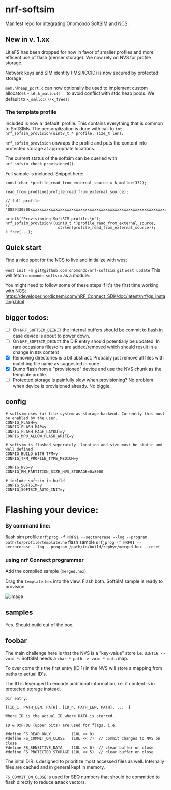 
# nrf-softsim

Manifest repo for integrating Onomondo SoftSIM and NCS.

## New in v. 1.xx
LitleFS has been dropped for now in favor of smaller profiles and more efficent use of flash (denser storage). We now rely on NVS for profile storage. 

Network keys and SIM identity (IMSI/ICCID) is now secured by protected storage 

`mem.h`/`heap_port.c` can now optionally be used to implement custom allocators - i.e. `k_malloc()  ` to avoid conflict with stdc heap pools. We default to `k_malloc()/k_free()`

### The template profile
Included is now a 'default' profile. This contains everything that is common to SoftSIMs. The personalization is done with call to `int nrf_sofsim_provision(uint8_t * profile, size_t len);`

`nrf_sofsim_provision` unwraps the profile and puts the content into protected storage at appropriate locations. 

The current status of the softsim can be queried with `nrf_sofsim_check_provisioned()`. 

Full sample is included. Snippet here: 

``` 
const char *profile_read_from_external_source = k_malloc(332);
  
read_from_prodline(profile_read_from_external_source);
  
// full profile
// "0829430500xxxxxxxxxxxxxxxxxxxxxxxxxxxxxxxxxxxxxxxxxxxxxxxxxxxxxxxxxxxxxxxxxxxxxxxxxxxxxxxxxxxxxxxxxxxxxxxxxxxxxxxxxxxxxxxxxxxxxxxxxxxxxxxxxxxxxxxxxxxxxxxxxxxxxxxxxxxxxxxxxxxxxxxxxxxxxxxxxxxxxxxxxxxxxxxxxxxxxxxxxxxxxxxxxxxxxxxxxxxxxxxxxxxxxxxxxxxxxxxxxxxxxxxxxxxxxxxxxxxxxxxxxxxxxxxxxxxxxxxxxxxxxxxxxxxxxxxxxxxxxxxxxxxxxxxxxxxxxxxxxxxxxxxxxxxxxxxxxxxxxx30040434724";

printk("Provisioning SoftSIM profile.\n");
nrf_sofsim_provision((uint8_t *)profile_read_from_external_source,
                       strlen(profile_read_from_external_source));
k_free(...);
```

 ## Quick start
 Find a nice spot for the NCS to live and initialize with west

`west init -m git@github.com:onomondo/nrf-softsim.git`
`west update`
This will fetch `onomondo-softsim` as a module. 

You might need to follow some of these steps if it's the first time working with NCS: https://developer.nordicsemi.com/nRF_Connect_SDK/doc/latest/nrf/gs_installing.html


## bigger todos:
- [ ] On `NRF_SOFTSIM_DEINIT` the internal buffers should be commit to flash in case device is about to power down. 
- [ ] On `NRF_SOFTSIM_DEINIT` the DIR entry should potentially be updated. In rare occasions  files/dirs are added/removed which should result in a change in `DIR` content
- [x] Removing directories is a bit abstract. Probably just remove all files with matching file name as suggested in code
- [x] Dump flash from a "provisioned" device and use the NVS chunk as the template profile. 
- [ ] Protected storage is painfully slow when provisioning? No problem when device is provisioned already. No biggie. 

## config
```
# softsim uses (a) file system as storage backend. Currently this must be enabled by the user. 
CONFIG_FLASH=y
CONFIG_FLASH_MAP=y
CONFIG_FLASH_PAGE_LAYOUT=y
CONFIG_MPU_ALLOW_FLASH_WRITE=y

# softsim is flashed seperately. location and size must be static and well defined
CONFIG_BUILD_WITH_TFM=y
CONFIG_TFM_PROFILE_TYPE_MEDIUM=y

CONFIG_NVS=y
CONFIG_PM_PARTITION_SIZE_NVS_STORAGE=0x8000 

# include softsim in build
CONFIG_SOFTSIM=y
CONFIG_SOFTSIM_AUTO_INIT=y
```





  


# Flashing your device:
### By command line:
flash sim profile
`nrfjprog -f NRF91 --sectorerase --log --program path/to/profile/template.he`
flash sample
`nrfjprog -f NRF91 --sectorerase --log --program /path/to/build/zephyr/merged.hex --reset`


### using nrf Connect programmer
Add the compiled sample (`merged.hex`). 

Drag the `template.hex` into the view. Flash both. SoftSIM sample is ready to provision

![image](https://user-images.githubusercontent.com/46489969/217817885-8b993ab7-f41f-4082-b06e-fdaab3cbae54.png)

## samples
Yes. Should build out of the box. 

## foobar

The main challenge here is that the NVS is a "key-value" store i.e. `UINT16 -> void *`. SoftSIM needs a `char * path -> void * data` map. 

To over come this the first entry (ID 1) in the NVS will store a mapping from paths to actual ID's. 

The ID is leveraged to encode additional information, i.e. if content is in protected storage instead. 

```
Dir entry:

[[ID_1, PATH_LEN, PATH], [ID_n, PATH_LEN, PATH], ...  ]

Where ID is the actual ID where DATA is storred. 

ID & 0xFF00 (upper bits) are used for flags, i.e. 

#define FS_READ_ONLY         (1UL << 8)
#define FS_COMMIT_ON_CLOSE   (1UL << 7)  // commit changes to NVS on close
#define FS_SENSITIVE_DATA    (1UL << 6)  // clear buffer on close
#define FS_PROTECTED_STORAGE (1UL << 5)  // clear buffer on close
```
The inital DIR is designed to prioritize most accessed files as well. Internally files are cached and in general kept in memory. 

`FS_COMMIT_ON_CLOSE` is used for SEQ numbers that should be committed to flash directly to reduce attack vectors.






